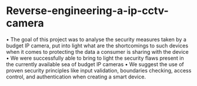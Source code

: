 # Reverse-engineering-a-ip-cctv-camera
• The goal of this project was to analyse the security measures taken by a budget IP camera, put into light what are the shortcomings to such devices when it 
  comes to protecting the data a consumer is sharing with the device
• We were successfully able to bring to light the security flaws present in the currently available sea of budget IP cameras
• We suggest the use of proven security principles like input validation, boundaries checking, access control, and authentication when creating a smart device. 
